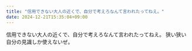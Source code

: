 ```yaml
---
title: "信用できない大人の近くで、自分で考えろなんて言われたってねえ。"
date: 2024-12-21T15:35:04+09:00
---
```

信用できない大人の近くで、自分で考えろなんて言われたってねえ。
狭い狭い自分の見識しか使えないぜ。
